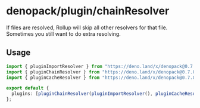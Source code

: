 # denopack/plugin/chainResolver

If files are resolved, Rollup will skip all other resolvers for that file. Sometimes you still want to do extra resolving.

## Usage

```ts
import { pluginImportResolver } from "https://deno.land/x/denopack@0.7.0/plugin/importResolver/mod.ts";
import { pluginChainResolver } from "https://deno.land/x/denopack@0.7.0/plugin/chainResolver/mod.ts";
import { pluginCacheResolver } from "https://deno.land/x/denopack@0.7.0/plugin/cacheResolver/mod.ts";

export default {
  plugins: [pluginChainResolver(pluginImportResolver(), pluginCacheResolver())],
};
```
